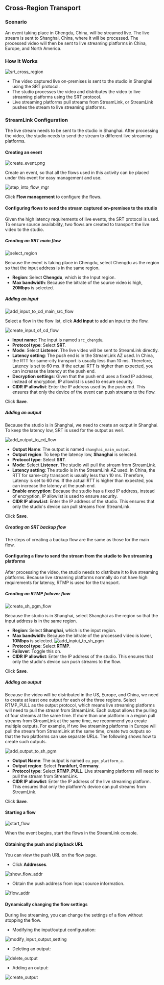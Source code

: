 ## Cross-Region Transport
### Scenario
An event taking place in Chengdu, China, will be streamed live. The live stream is sent to Shanghai, China, where it will be processed. The processed video will then be sent to live streaming platforms in China, Europe, and North America.
### How It Works
![srt_cross_region](https://qcloudimg.tencent-cloud.cn/raw/4e5653f8e6f7c00200837decc23fceb9.png)
- The video captured live on-premises is sent to the studio in Shanghai using the SRT protocol.
- The studio processes the video and distributes the video to live streaming platforms using the SRT protocol.
- Live streaming platforms pull streams from StreamLink, or StreamLink pushes the stream to live streaming platforms.
### StreamLink Configuration
The live stream needs to be sent to the studio in Shanghai. After processing the video, the studio needs to send the stream to different live streaming platforms.
#### Creating an event
![create_event.png](https://qcloudimg.tencent-cloud.cn/raw/880e8b360176e700a1f1e9a6ffe00009.png)

Create an event, so that all the flows used in this activity can be placed under this event for easy management and use. 

![step_into_flow_mgr](https://qcloudimg.tencent-cloud.cn/raw/e0ac5ac5f9a106686b3432f23bb60f27.png)

Click **Flow management** to configure the flows.
#### Configuring flows to send the stream captured on-premises to the studio

Given the high latency requirements of live events, the SRT protocol is used. To ensure source availability, two flows are created to transport the live video to the studio.
##### Creating an SRT main flow
![select_region](https://qcloudimg.tencent-cloud.cn/raw/1f3fb2ee4d0ed271fabceecfa7a6e1dc.png)

Because the event is taking place in Chengdu, select Chengdu as the region so that the input address is in the same region.
- **Region**: Select **Chengdu**, which is the Input region.
- **Max bandwidth**: Because the bitrate of the source video is high, **20Mbps** is selected.
##### Adding an input
![add_input_to_cd_main_src_flow](https://qcloudimg.tencent-cloud.cn/raw/8ca394bd8924076324d728d6be9a3f78.png)

Select a flow in the flow list, click **Add input** to add an input to the flow.

![create_input_of_cd_flow](https://qcloudimg.tencent-cloud.cn/raw/89ed5fd2205246e71c38cef26fc86052.png)
- **Input name**: The input is named `src_chengdu`.
- **Protocol type**: Select **SRT**.
- **Mode**: Select **Listener**. The live video will be sent to StreamLink directly.
- **Latency setting**: The push end is in the StreamLink AZ used. In China, the RTT for same-city transport is usually less than 10 ms. Therefore, Latency is set to 60 ms. If the actual RTT is higher than expected, you can increase the latency at the push end.
- **Decryption settings**: Given that the push end uses a fixed IP address, instead of encryption, IP allowlist is used to ensure security.
- **CIDR IP allowlist**: Enter the IP address used by the push end. This ensures that only the device of the event can push streams to the flow.

Click **Save**. 
##### Adding an output
Because the studio is in Shanghai, we need to create an output in Shanghai. To keep the latency low, SRT is used for the output as well.

![add_output_to_cd_flow](https://qcloudimg.tencent-cloud.cn/raw/64210224a58ec588287b70d8022e9509.png)
- **Output Name**: The output is named `shanghai_main_output`.
- **Output region**: To keep the latency low, **Shanghai** is selected.
- **Protocol type**: Select **SRT**.
- **Mode**: Select **Listener**. The studio will pull the stream from StreamLink.
- **Latency setting**: The studio is in the StreamLink AZ used. In China, the RTT for same-city transport is usually less than 10 ms. Therefore, Latency is set to 60 ms. If the actual RTT is higher than expected, you can increase the latency at the push end.
- **Enable encryption**: Because the studio has a fixed IP address, instead of encryption, IP allowlist is used to ensure security.
- **CIDR IP allowList**: Enter the IP address of the studio. This ensures that only the studio's device can pull streams from StreamLink.

Click **Save**. 

##### Creating an SRT backup flow
The steps of creating a backup flow are the same as those for the main flow.

#### Configuring a flow to send the stream from the studio to live streaming platforms
After processing the video, the studio needs to distribute it to live streaming platforms. Because live streaming platforms normally do not have high requirements for latency, RTMP is used for the transport.
##### Creating an RTMP failover flow
![create_sh_pgm_flow](https://qcloudimg.tencent-cloud.cn/raw/26a66818ece8ee368bc2eb38f70146da.png)

Because the studio is in Shanghai, select Shanghai as the region so that the input address is in the same region. 
- **Region**: Select **Shanghai**, which is the input region. 
- **Max bandwidth**: Because the bitrate of the processed video is lower, **10Mbps** is selected.
![add_inpiut_to_sh_pgm](https://qcloudimg.tencent-cloud.cn/raw/600340d9cb6ee910bd038b34c5b5cf6c.png)
- **Protocol type**: Select **RTMP**.
- **Failover**: Toggle this on.
- **CIDR IP allowlist**: Enter the IP address of the studio. This ensures that only the studio's device can push streams to the flow.


Click **Save**. 

##### Adding an output
Because the video will be distributed in the US, Europe, and China, we need to create at least one output for each of the three regions. Select RTMP_PULL as the output protocol, which means live streaming platforms will need to pull the stream from StreamLink. Each output allows the pulling of four streams at the same time. If more than one platform in a region pull streams from StreamLink at the same time, we recommend you create multiple outputs. For example, if two live streaming platforms in Europe will pull the stream from StreamLink at the same time, create two outputs so that the two platforms can use separate URLs. The following shows how to create such outputs. 

![add_output_to_sh_pgm](https://qcloudimg.tencent-cloud.cn/raw/85f5be6aeccc8b39b18867eb657a6fe8.png)

- **Output Name**: The output is named `eu_pgm_platform_a`.
- **Output region**: Select **Frankfurt, Germany**.
- **Protocol type**: Select **RTMP_PULL**. Live streaming platforms will need to pull the stream from StreamLink.
- **CIDR IP allowlist**: Enter the IP address of the live streaming platform. This ensures that only the platform's device can pull streams from StreamLink.

Click **Save**. 

#### Starting a flow
![start_flow](https://qcloudimg.tencent-cloud.cn/raw/3f08277ee40bb2567f99aa606fa93059.png)

When the event begins, start the flows in the StreamLink console.
#### Obtaining the push and playback URL

You can view the push URL on the flow page. 
- Click **Addresses**.

![show_flow_addr](https://qcloudimg.tencent-cloud.cn/raw/7e87a226706e6a2c491840ad332dc929.png)
- Obtain the push address from input source information.

![flow_addr](https://qcloudimg.tencent-cloud.cn/raw/44c00dbbcc8b9c88423b70acebb230c2.png)

#### Dynamically changing the flow settings
During live streaming, you can change the settings of a flow without stopping the flow. 
- Modifying the input/output configuration: 

![modify_input_output_setting](https://qcloudimg.tencent-cloud.cn/raw/67bdf2c97d0697a675634d03e7cf0b31.png)
- Deleting an output:

![delete_output](https://qcloudimg.tencent-cloud.cn/raw/55f71eae74bbd2b043dc01cad167b961.png)
- Adding an output: 

![create_output](https://qcloudimg.tencent-cloud.cn/raw/514c796335bb6a84fa4afba7296a3b1e.png)
